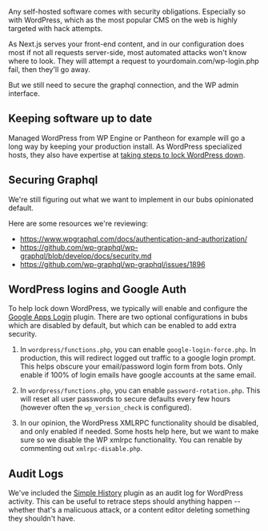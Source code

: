Any self-hosted software comes with security obligations. Especially so with WordPress, which as the most popular CMS on the web is highly targeted with hack attempts.

As Next.js serves your front-end content, and in our configuration does most if not all requests server-side, most automated attacks won't know where to look. They will attempt a request to yourdomain.com/wp-login.php fail, then they'll go away.

But we still need to secure the graphql connection, and the WP admin interface.

## Keeping software up to date

Managed WordPress from WP Engine or Pantheon for example will go a long way by keeping your production install. As WordPress specialized hosts, they also have expertise at [taking steps to lock WordPress down](https://wpengine.com/blog/11-top-wordpress-security-concerns-how-wp-engine-takes-care-of-them-for-you/).

## Securing Graphql

We're still figuring out what we want to implement in our bubs opinionated default.

Here are some resources we're reviewing:

- https://www.wpgraphql.com/docs/authentication-and-authorization/
- https://github.com/wp-graphql/wp-graphql/blob/develop/docs/security.md
- https://github.com/wp-graphql/wp-graphql/issues/1896

## WordPress logins and Google Auth

To help lock down WordPress, we typically will enable and configure the [Google Apps Login](https://wordpress.org/plugins/google-apps-login/) plugin. There are two optional configurations in bubs which are disabled by default, but which can be enabled to add extra security.

1. In `wordpress/functions.php`, you can enable `google-login-force.php`. In production, this will redirect logged out traffic to a google login prompt. This helps obscure your email/password login form from bots. Only enable if 100% of login emails have google accounts at the same email.

2. In `wordpress/functions.php`, you can enable `password-rotation.php`. This will reset all user passwords to secure defaults every few hours (however often the `wp_version_check` is configured).

3. In our opinion, the WordPress XMLRPC functionality should be disabled, and only enabled if needed. Some hosts help here, but we want to make sure so we disable the WP xmlrpc functionality. You can renable by commenting out `xmlrpc-disable.php`.

## Audit Logs

We've included the [Simple History](https://wordpress.org/plugins/simple-history/) plugin as an audit log for WordPress activity. This can be useful to retrace steps should anything happen -- whether that's a malicuous attack, or a content editor deleting something they shouldn't have.
